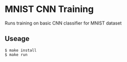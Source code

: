 # MNIST CNN Training

Runs training on basic CNN classifier for MNIST dataset


## Useage

```
$ make install
$ make run
```